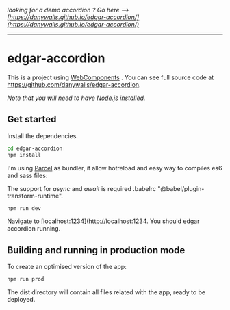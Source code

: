 
*looking for a demo accordion ? Go here --> [https://danywalls.github.io/edgar-accordion/](https://danywalls.github.io/edgar-accordion/)*  
  
---  
# edgar-accordion
  
This is a project using [WebComponents](https://developer.mozilla.org/en-US/docs/Web/Web_Components) . You can see full source code at https://github.com/danywalls/edgar-accordion.  
  
*Note that you will need to have [Node.js](https://nodejs.org) installed.*  
   
## Get started  
  
Install the dependencies.
  
```bash  
cd edgar-accordion
npm install  
```  
  
I'm using [Parcel](https://parceljs.org) as bundler, it allow hotreload and easy way to compiles es6 and sass files:   

The support for *async* and *await* is required .babelrc "@babel/plugin-transform-runtime".
  
```bash  
npm run dev  
```  

Navigate to [localhost:1234](http://localhost:1234. You should edgar accordion running. 
  
## Building and running in production mode  
  
To create an optimised version of the app:  
  
```bash  
npm run prod  
```  
  
The dist directory will contain all files related with the app, ready to be deployed.  
  